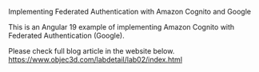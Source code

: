 Implementing Federated Authentication with Amazon Cognito and Google

This is an Angular 19 example of implementing Amazon Cognito with Federated Authentication (Google).

Please check full blog article in the website below. https://www.objec3d.com/labdetail/lab02/index.html
